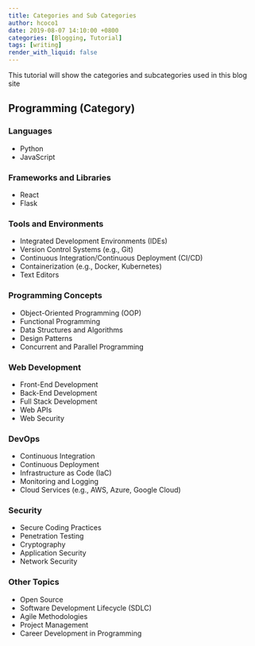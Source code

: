 ```yaml
---
title: Categories and Sub Categories
author: hcoco1
date: 2019-08-07 14:10:00 +0800
categories: [Blogging, Tutorial]
tags: [writing]
render_with_liquid: false
---
```


This tutorial will show the categories and subcategories used in this blog site

## Programming (Category)

### Languages
- Python
- JavaScript


### Frameworks and Libraries
- React
- Flask


### Tools and Environments
- Integrated Development Environments (IDEs)
- Version Control Systems (e.g., Git)
- Continuous Integration/Continuous Deployment (CI/CD)
- Containerization (e.g., Docker, Kubernetes)
- Text Editors

### Programming Concepts
- Object-Oriented Programming (OOP)
- Functional Programming
- Data Structures and Algorithms
- Design Patterns
- Concurrent and Parallel Programming

### Web Development
- Front-End Development
- Back-End Development
- Full Stack Development
- Web APIs
- Web Security


### DevOps
- Continuous Integration
- Continuous Deployment
- Infrastructure as Code (IaC)
- Monitoring and Logging
- Cloud Services (e.g., AWS, Azure, Google Cloud)


### Security
- Secure Coding Practices
- Penetration Testing
- Cryptography
- Application Security
- Network Security

### Other Topics
- Open Source
- Software Development Lifecycle (SDLC)
- Agile Methodologies
- Project Management
- Career Development in Programming
